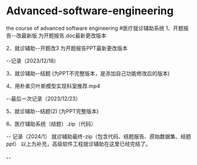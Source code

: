 # Advanced-software-engineering
the course of advanced software engineering
#医疗就诊辅助系统 
1、开题报告--改最新版 为开题报告.doc最新更改版本

2、就诊辅助--开题改3 为开题报告PPT最新更改版本

--记录（2023/12/18）

3、就诊辅助--结题 (为PPT不完整版本，是添加自己功能修改后的版本)

4、用朴素贝叶斯模型实现科室推荐.mp4 

--最后一次记录（2023/12/23）

5、就诊辅助--结题(2) (为PPT完整版本)

6、医疗辅助系统（结题）.zip（代码）

-- 记录（2024/1）
就诊辅助最终-zip（包含代码、结题报告、原始数据集、结题ppt）
以上为补充，高级软件工程就诊辅助在这里已经完结了。


、、